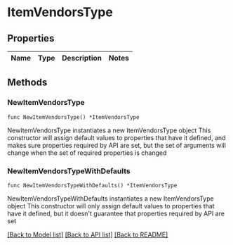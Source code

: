 # ItemVendorsType

## Properties

Name | Type | Description | Notes
------------ | ------------- | ------------- | -------------

## Methods

### NewItemVendorsType

`func NewItemVendorsType() *ItemVendorsType`

NewItemVendorsType instantiates a new ItemVendorsType object
This constructor will assign default values to properties that have it defined,
and makes sure properties required by API are set, but the set of arguments
will change when the set of required properties is changed

### NewItemVendorsTypeWithDefaults

`func NewItemVendorsTypeWithDefaults() *ItemVendorsType`

NewItemVendorsTypeWithDefaults instantiates a new ItemVendorsType object
This constructor will only assign default values to properties that have it defined,
but it doesn't guarantee that properties required by API are set


[[Back to Model list]](../README.md#documentation-for-models) [[Back to API list]](../README.md#documentation-for-api-endpoints) [[Back to README]](../README.md)


